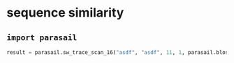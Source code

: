 # sequence similarity

## `import parasail`
```python
result = parasail.sw_trace_scan_16("asdf", "asdf", 11, 1, parasail.blosum62)

```